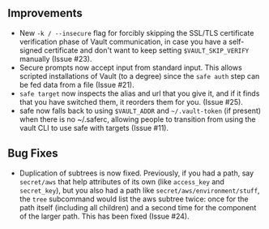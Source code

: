 ## Improvements

- New `-k / --insecure` flag for forcibly skipping the SSL/TLS
  certificate verification phase of Vault communication, in case
  you have a self-signed certificate and don't want to keep
  setting `$VAULT_SKIP_VERIFY` manually (Issue #23).
- Secure prompts now accept input from standard input.  This
  allows scripted installations of Vault (to a degree) since the
  `safe auth` step can be fed data from a file (Issue #21).
- `safe target` now inspects the alias and url that you give it,
  and if it finds that you have switched them, it reorders them
  for you.  (Issue #25).
- safe now falls back to using `$VAULT_ADDR` and `~/.vault-token`
  (if present) when there is no ~/.saferc, allowing people to
  transition from using the vault CLI to use safe with targets
  (Issue #11).

## Bug Fixes

- Duplication of subtrees is now fixed.  Previously, if you had a
  path, say `secret/aws` that help attributes of its own (like
  `access_key` and `secret_key`), but you also had a path like
  `secret/aws/environment/stuff`, the `tree` subcommand would list
  the aws subtree twice: once for the path itself (including all
  children) and a second time for the component of the larger
  path.  This has been fixed (Issue #24).
